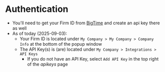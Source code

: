 # Authentication
- You'll need to get your Firm ID from [BigTime](https://iq.bigtime.net) and create an api key there as well
- As of today (2025-09-03):
    - Your Firm ID is located under `My Company > My Company > Company Info` at the bottom of the popup window
    - The API Key(s) is (are) located under `My Company > Integrations > API Keys`
        - If you do not have an API Key, select `Add API Key` in the top right of the *apikeys* page